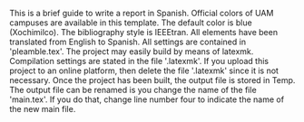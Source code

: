 This is a brief guide to write a report in Spanish. Official colors of UAM campuses are available in this template. The default color is blue (Xochimilco). The bibliography style is IEEEtran. All elements have been translated from English to Spanish. All settings are contained in 'pleamble.tex'. The project may easily build by means of latexmk. Compilation settings are stated in the file '.latexmk'. If you upload this project to an online platform, then delete the file '.latexmk' since it is not necessary. Once the project has been built, the output file is stored in Temp. The output file can be renamed is you change the name of the file 'main.tex'. If you do that, change line number four to indicate the name of the new main file.

